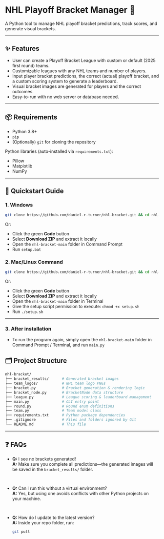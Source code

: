 # NHL Playoff Bracket Manager 🏒

A Python tool to manage NHL playoff bracket predictions, track scores, and generate visual brackets.

---

## ✨ Features
- User can create a Playoff Bracket League with custom or default (2025 first round) teams.
- Customizable leagues with any NHL teams and number of players.
- Input player bracket predictions, the correct (actual) playoff bracket, and a custom scoring system to generate a leaderboard.
- Visual bracket images are generated for players and the correct outcomes.  
- Easy-to-run with no web server or database needed.

---

## 📦 Requirements

- Python 3.8+  
- `pip`  
- (Optionally) `git` for cloning the repository  

Python libraries (auto-installed via `requirements.txt`):  
- Pillow  
- Matplotlib  
- NumPy

---

## 🚀 Quickstart Guide

### 1. Windows
```bash
git clone https://github.com/daniel-r-turner/nhl-bracket.git && cd nhl-bracket && setup.bat
```
Or:
- Click the green **Code** button
- Select **Download ZIP** and extract it locally
- Open the `nhl-bracket-main` folder in Command Prompt
- Run `setup.bat`

### 2. Mac/Linux Command
```bash
git clone https://github.com/daniel-r-turner/nhl-bracket.git && cd nhl-bracket && chmod +x setup.sh && ./setup.sh
```
Or:
- Click the green **Code** button
- Select **Download ZIP** and extract it locally
- Open the `nhl-bracket-main` folder in Terminal
- Give the setup script permission to execute: `chmod +x setup.sh`
- Run `./setup.sh`

---

### 3. After installation
- To run the program again, simply open the `nhl-bracket-main` folder in Command Prompt / Terminal, and run `main.py`

## 🗂 Project Structure
```graphql
nhl-bracket/
├── bracket_results/      # Generated bracket images
├── team_logos/           # NHL team logo PNGs
├── bracket.py            # Bracket generation & rendering logic
├── bracket_node.py       # BracketNode data structure
├── league.py             # League scoring & leaderboard management
├── main.py               # CLI entry point
├── round.py              # Round enum definitions
├── team.py               # Team model class
├── requirements.txt      # Python package dependencies
├── .gitignore            # Files and folders ignored by Git
└── README.md             # This file
```

---

## ❓ FAQs

- **Q:** I see no brackets generated!  
  **A:** Make sure you complete all predictions—the generated images will be saved in the `bracket_results/` folder.

<br>

- **Q:** Can I run this without a virtual environment?  
  **A:** Yes, but using one avoids conflicts with other Python projects on your machine.

<br>

- **Q:** How do I update to the latest version?  
  **A:** Inside your repo folder, run:
  ```bash
  git pull
  ```

